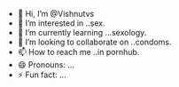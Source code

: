 - 👋 Hi, I’m @Vishnutvs
- 👀 I’m interested in ..sex.
- 🌱 I’m currently learning ...sexology.
- 💞️ I’m looking to collaborate on ..condoms.
- 📫 How to reach me ..in pornhub.
- 😄 Pronouns: ...
- ⚡ Fun fact: ...

<!---
Vishnutvs/Vishnutvs is a ✨ special ✨ repository because its `README.md` (this file) appears on your GitHub profile.
You can click the Preview link to take a look at your changes.
--->
